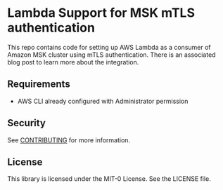 # Lambda Support for MSK mTLS authentication

This repo contains code for setting up AWS Lambda as a consumer of Amazon MSK cluster using mTLS authentication.
There is an associated blog post to learn more about the integration.


## Requirements

* AWS CLI already configured with Administrator permission

## Security

See [CONTRIBUTING](CONTRIBUTING.md#security-issue-notifications) for more information.

## License

This library is licensed under the MIT-0 License. See the LICENSE file.

